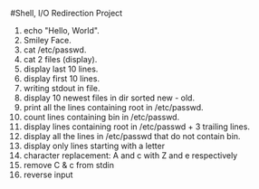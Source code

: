 #Shell, I/O Redirection Project
1. echo "Hello, World".
2. Smiley Face.
3. cat /etc/passwd.
4. cat 2 files (display).
5. display last 10 lines.
6. display first 10 lines.
8. writing stdout in file.
12. display 10 newest files in dir sorted new - old.
15. print all the lines containing root in /etc/passwd.
16. count lines containing bin in /etc/passwd.
17. display lines containing root in /etc/passwd + 3 trailing lines.
18. display all the lines in /etc/passwd that do not contain bin.
19. display only lines starting with a letter
20. character replacement: A and c with Z and e respectively
21. remove C & c from stdin
22. reverse input

